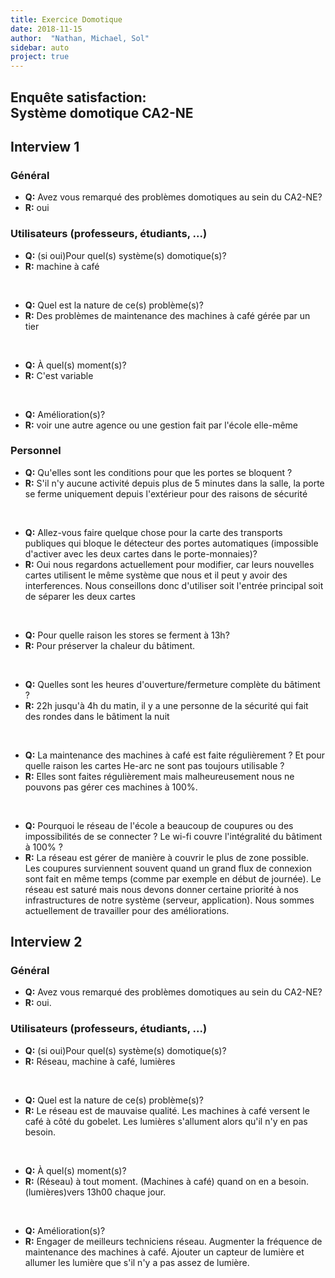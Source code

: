 ```yaml
---
title: Exercice Domotique
date: 2018-11-15
author:  "Nathan, Michael, Sol"
sidebar: auto
project: true
---
```


## Enquête satisfaction: <br> Système domotique CA2-NE

<ExoDomo/>

## Interview 1

### Général

* **Q:** Avez vous remarqué des problèmes domotiques au sein du CA2-NE?
* **R:** oui

### Utilisateurs (professeurs, étudiants, ...)


* **Q:** (si oui)Pour quel(s) système(s) domotique(s)?
* **R:** machine à café

<br>

* **Q:** Quel est la nature de ce(s) problème(s)?
* **R:** Des problèmes de maintenance des machines à café gérée par un tier

<br>

* **Q:** À quel(s) moment(s)?
* **R:** C'est variable

<br>

* **Q:** Amélioration(s)?
* **R:** voir une autre agence ou une gestion fait par l'école elle-même




### Personnel

* **Q:** Qu'elles sont les conditions pour que les portes se bloquent ?
* **R:** S'il n'y aucune activité depuis plus de 5 minutes dans la salle, la porte se ferme uniquement depuis l'extérieur pour des raisons de sécurité

<br>

* **Q:** Allez-vous faire quelque chose pour la carte des transports publiques qui bloque le détecteur des portes automatiques (impossible d'activer avec les deux cartes dans le porte-monnaies)?
* **R:** Oui nous regardons actuellement pour modifier, car leurs nouvelles cartes utilisent le même système que nous et il peut y avoir des interferences. Nous conseillons donc d'utiliser soit l'entrée principal soit de séparer les deux cartes

<br>

* **Q:** Pour quelle raison les stores se ferment à 13h?
* **R:** Pour préserver la chaleur du bâtiment.

<br>

* **Q:** Quelles sont les heures d'ouverture/fermeture complète du bâtiment ?
* **R:** 22h jusqu'à 4h du matin, il y a une personne de la sécurité qui fait des rondes dans le bâtiment la nuit

<br>

* **Q:** La maintenance des machines à café est faite régulièrement ? Et pour quelle raison les cartes He-arc ne sont pas toujours utilisable ?
* **R:** Elles sont faites régulièrement mais malheureusement nous ne pouvons pas gérer ces machines à 100%. 

<br>

* **Q:** Pourquoi le réseau de l'école a beaucoup de coupures ou des impossibilités de se connecter ? Le wi-fi couvre l'intégralité du bâtiment à 100% ?
* **R:** La réseau est gérer de manière à couvrir le plus de zone possible. Les coupures surviennent souvent quand un grand flux de connexion sont fait en même temps (comme par exemple en début de journée). Le réseau est saturé mais nous devons donner certaine priorité à nos infrastructures de notre système (serveur, application). Nous sommes actuellement de travailler pour des améliorations.


## Interview 2

### Général

* **Q:** Avez vous remarqué des problèmes domotiques au sein du CA2-NE?
* **R:** oui.

### Utilisateurs (professeurs, étudiants, ...)

* **Q:** (si oui)Pour quel(s) système(s) domotique(s)?
* **R:** Réseau, machine à café, lumières

<br>

* **Q:** Quel est la nature de ce(s) problème(s)?
* **R:** Le réseau est de mauvaise qualité. Les machines à café versent le café à côté du gobelet. Les lumières s'allument alors qu'il n'y en pas besoin.

<br>

* **Q:** À quel(s) moment(s)?
* **R:** (Réseau) à tout moment. (Machines à café) quand on en a besoin. (lumières)vers 13h00 chaque jour.

<br>

* **Q:** Amélioration(s)?
* **R:** Engager de meilleurs techniciens réseau. Augmenter la fréquence de maintenance des machines à café. Ajouter un capteur de lumière et allumer les lumière que s'il n'y a pas assez de lumière.
